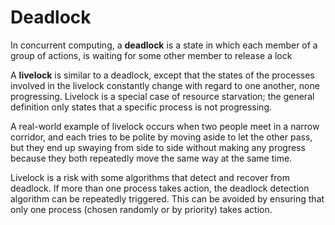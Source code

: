 # Deadlock

In concurrent computing, a **deadlock** is a state in which each member of a group of actions, is waiting for some other member to release a lock

A **livelock** is similar to a deadlock, except that the states of the processes involved in the livelock constantly change with regard to one another, none progressing. Livelock is a special case of resource starvation; the general definition only states that a specific process is not progressing.

A real-world example of livelock occurs when two people meet in a narrow corridor, and each tries to be polite by moving aside to let the other pass, but they end up swaying from side to side without making any progress because they both repeatedly move the same way at the same time.

Livelock is a risk with some algorithms that detect and recover from deadlock. If more than one process takes action, the deadlock detection algorithm can be repeatedly triggered. This can be avoided by ensuring that only one process (chosen randomly or by priority) takes action.